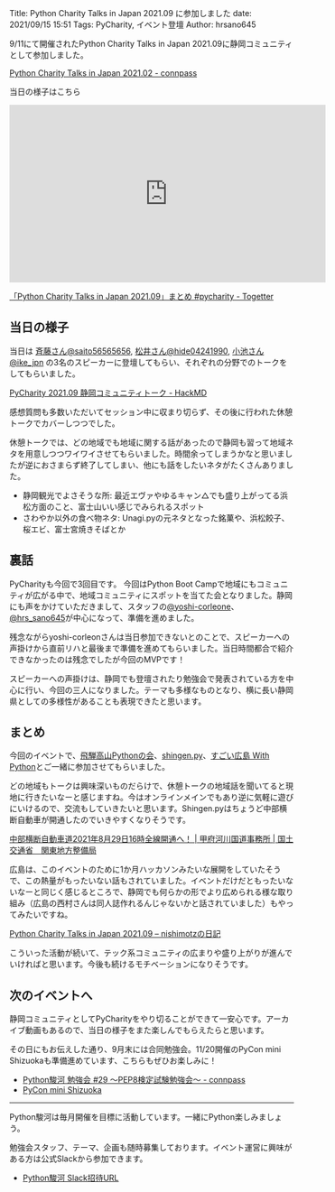 Title: Python Charity Talks in Japan 2021.09 に参加しました
date: 2021/09/15 15:51
Tags: PyCharity, イベント登壇
Author: hrsano645

9/11にて開催されたPython Charity Talks in Japan 2021.09に静岡コミュニティとして参加しました。

[Python Charity Talks in Japan 2021.02 - connpass](https://pyconjp.connpass.com/event/199787/)

当日の様子はこちら

<iframe width="560" height="315" src="https://www.youtube-nocookie.com/embed/Q7-w19HuAWU?start=4290" title="YouTube video player" frameborder="0" allow="accelerometer; autoplay; clipboard-write; encrypted-media; gyroscope; picture-in-picture" allowfullscreen></iframe>

[「Python Charity Talks in Japan 2021.09」まとめ #pycharity - Togetter](https://togetter.com/li/1773259)

## 当日の様子

当日は [斉藤さん@saito56565656](https://twitter.com/saito56565656), [松井さん@hide04241990](https://twitter.com/hide04241990), [小池さん@ike_jpn](https://twitter.com/ike_jpn) の3名のスピーカーに登壇してもらい、それぞれの分野でのトークをしてもらいました。

[PyCharity 2021.09 静岡コミュニティトーク - HackMD](https://hackmd.io/@pysuruga-unagipy/HyhTeuUWF#/)

<script async class="speakerdeck-embed" data-id="c478500c3ba24abb98cbc257f0195c9b" data-ratio="1.77777777777778" src="//speakerdeck.com/assets/embed.js"></script>

<script async class="speakerdeck-embed" data-id="e38dc3691f9b48ac9265145ff10152ed" data-ratio="1.77777777777778" src="//speakerdeck.com/assets/embed.js"></script>

<script async class="speakerdeck-embed" data-id="370dbf401a774c3e8195ea2a85cc7c31" data-ratio="1.77777777777778" src="//speakerdeck.com/assets/embed.js"></script>

感想質問も多数いただいてセッション中に収まり切らず、その後に行われた休憩トークでカバーしつつでした。

休憩トークでは、どの地域でも地域に関する話があったので静岡も習って地域ネタを用意しつつワイワイさせてもらいました。時間余ってしまうかなと思いましたが逆におさまらず終了してしまい、他にも話をしたいネタがたくさんありました。

- 静岡観光でよさそうな所: 最近エヴァやゆるキャン△でも盛り上がってる浜松方面のこと、富士山いい感じでみられるスポット
- さわやか以外の食べ物ネタ: Unagi.pyの元ネタとなった銘菓や、浜松餃子、桜エビ、富士宮焼きそばとか

## 裏話

PyCharityも今回で3回目です。 今回はPython Boot Campで地域にもコミュニティが広がる中で、地域コミュニティにスポットを当てた会となりました。静岡にも声をかけていただきまして、スタッフの[@yoshi-corleone](https://twitter.com/yoshi_corleone)、[@hrs_sano645](https://twitter.com/hrs_sano645)が中心になって、準備を進めました。

残念ながらyoshi-corleonさんは当日参加できないとのことで、スピーカーへの声掛けから直前リハと最後まで準備を進めてもらいました。当日時間都合で紹介できなかったのは残念でしたが今回のMVPです！

スピーカーへの声掛けは、静岡でも登壇されたり勉強会で発表されている方を中心に行い、今回の三人になりました。テーマも多様なものとなり、横に長い静岡県としての多様性があることも表現できたと思います。

## まとめ

今回のイベントで、[飛騨高山Pythonの会](https://hida-python.connpass.com/)、[shingen.py](https://shingenpy.connpass.com/)、[すごい広島 With Python](https://pycon-hiroshima.connpass.com/)とご一緒に参加させてもらいました。

どの地域もトークは興味深いものだらけで、休憩トークの地域話を聞いてると現地に行きたいなーと感じますね。今はオンラインメインでもあり逆に気軽に遊びにいけるので、交流もしていきたいと思います。Shingen.pyはちょうど中部横断自動車が開通したのでいきやすくなりそうです。

[中部横断自動車道2021年8月29日16時全線開通へ！ | 甲府河川国道事務所 | 国土交通省　関東地方整備局](https://www.ktr.mlit.go.jp/koufu/chubu/)

広島は、このイベントのために1か月ハッカソンみたいな展開をしていたそうで、この熱量がもったいない話もされていました。イベントだけだともったいないなーと同じく感じるところで、静岡でも何らかの形でより広められる様な取り組み（広島の西村さんは同人誌作れるんじゃないかと話されていました）もやってみたいですね。

[Python Charity Talks in Japan 2021.09 – nishimotzの日記](https://d.nishimotz.com/archives/2385)

こういった活動が続いて、テック系コミュニティの広まりや盛り上がりが進んでいければと思います。今後も続けるモチベーションになりそうです。

## 次のイベントへ

静岡コミュニティとしてPyCharityをやり切ることができて一安心です。アーカイブ動画もあるので、当日の様子をまた楽しんでもらえたらと思います。

その日にもお伝えした通り、9月末には合同勉強会。11/20開催のPyCon mini Shizuokaも準備進めています、こちらもぜひお楽しみに！

- [Python駿河 勉強会 #29 ～PEP8検定試験勉強会～ - connpass](https://py-suruga.connpass.com/event/224505/)
- [PyCon mini Shizuoka](https://shizuoka.pycon.jp/2021)

---

Python駿河は毎月開催を目標に活動しています。一緒にPython楽しみましょう。

勉強会スタッフ、テーマ、企画も随時募集しております。イベント運営に興味がある方は公式Slackから参加できます。

- [Python駿河 Slack招待URL](https://join.slack.com/t/py-suruga/shared_invite/zt-811b9pwj-R_RbCmlTlV4B5iVKxF5gfA)